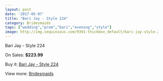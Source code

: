 ```yaml
---
layout: post
date: '2017-05-07'
title: "Bari Jay - Style 224"
category: Bridesmaids
tags: ["wedding","prom","bari","evening","style"]
image: http://img.sequinious.com/9391-thickbox_default/bari-jay-style-224.jpg
---
```

Bari Jay - Style 224

On Sales: **$223.99**
<a href="https://www.sequinious.com/bridesmaids/4058-bari-jay-style-224.html"><amp-img layout="responsive" width="600" height="600" src="//img.sequinious.com/9391-thickbox_default/bari-jay-style-224.jpg" alt="Bari Jay - Style 224 0" /></a>

Buy it: [Bari Jay - Style 224](https://www.sequinious.com/bridesmaids/4058-bari-jay-style-224.html "Bari Jay - Style 224")

View more: [Bridesmaids](https://www.sequinious.com/3-bridesmaids "Bridesmaids")